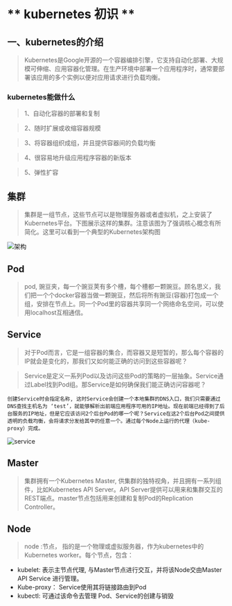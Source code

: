 # ** kubernetes 初识 **
## 一、kubernetes的介绍
>Kubernetes是Google开源的一个容器编排引擎，它支持自动化部署、大规模可伸缩、应用容器化管理。在生产环境中部署一个应用程序时，通常要部署该应用的多个实例以便对应用请求进行负载均衡。

### kubernetes能做什么
> 1、自动化容器的部署和复制

> 2、随时扩展或收缩容器规模

> 3、将容器组织成组，并且提供容器间的负载均衡

> 4、很容易地升级应用程序容器的新版本

> 5、弹性扩容

## 集群
> 集群是一组节点，这些节点可以是物理服务器或者虚拟机，之上安装了Kubernetes平台。下图展示这样的集群。注意该图为了强调核心概念有所简化。这里可以看到一个典型的Kubernetes架构图

![架构](http://dockone.io/uploads/article/20190625/d7ce07842371eab180725bab5164ec17.png)

## Pod
> pod, 豌豆夹，每一个豌豆荚有多个槽，每个槽都一颗豌豆。顾名思义，我们把一个个docker容器当做一颗豌豆，然后将所有豌豆(容器)打包成一个组，安排在节点上。同一个Pod里的容器共享同一个网络命名空间，可以使用localhost互相通信。

## Service
>   对于Pod而言，它是一组容器的集合，而容器又是短暂的，那么每个容器的IP就会是变化的，那我们又如何能正确的访问到这些容器呢？  

>   Service是定义一系列Pod以及访问这些Pod的策略的一层抽象。Service通过Label找到Pod组。那Service是如何确保我们能正确访问容器呢？

    创建Service时会指定名称, 这时Service会创建一个本地集群的DNS入口，我们只需要通过DNS查找主机名为 ‘test’，就能够解析出前端应用程序可用的IP地址。现在前端已经得到了后台服务的IP地址，但是它应该访问2个后台Pod的哪一个呢？Service在这2个后台Pod之间提供透明的负载均衡，会将请求分发给其中的任意一个。通过每个Node上运行的代理（kube-proxy）完成。

![service](http://dockone.io/uploads/article/20190625/e7a273fcdc03d2417b354b60c253552f.gif)


## Master 
> 集群拥有一个Kubernetes Master, 供集群的独特视角，并且拥有一系列组件，比如Kubernetes API Server。API Server提供可以用来和集群交互的REST端点。master节点包括用来创建和复制Pod的Replication Controller。

## Node
> node :节点， 指的是一个物理或虚拟服务器，作为kubernetes中的Kubernetes worker。每个节点，包含：

* kubelet: 表示主节点代理, 与Master节点进行交互，并将该Node交由Master API Service 进行管理。
* Kube-proxy： Service使用其将链接路由到Pod
* kubectl: 可通过该命令去管理 Pod、Service的创建与销毁
